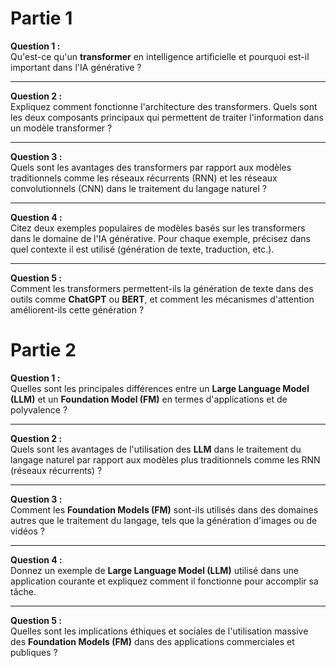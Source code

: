 # Partie 1

**Question 1 :**  
Qu'est-ce qu'un **transformer** en intelligence artificielle et pourquoi est-il important dans l'IA générative ?

---

**Question 2 :**  
Expliquez comment fonctionne l'architecture des transformers. Quels sont les deux composants principaux qui permettent de traiter l'information dans un modèle transformer ?

---

**Question 3 :**  
Quels sont les avantages des transformers par rapport aux modèles traditionnels comme les réseaux récurrents (RNN) et les réseaux convolutionnels (CNN) dans le traitement du langage naturel ?

---

**Question 4 :**  
Citez deux exemples populaires de modèles basés sur les transformers dans le domaine de l'IA générative. Pour chaque exemple, précisez dans quel contexte il est utilisé (génération de texte, traduction, etc.).

---

**Question 5 :**  
Comment les transformers permettent-ils la génération de texte dans des outils comme **ChatGPT** ou **BERT**, et comment les mécanismes d'attention améliorent-ils cette génération ?


# Partie 2


**Question 1 :**  
Quelles sont les principales différences entre un **Large Language Model (LLM)** et un **Foundation Model (FM)** en termes d'applications et de polyvalence ?

---

**Question 2 :**  
Quels sont les avantages de l'utilisation des **LLM** dans le traitement du langage naturel par rapport aux modèles plus traditionnels comme les RNN (réseaux récurrents) ?

---

**Question 3 :**  
Comment les **Foundation Models (FM)** sont-ils utilisés dans des domaines autres que le traitement du langage, tels que la génération d'images ou de vidéos ?

---

**Question 4 :**  
Donnez un exemple de **Large Language Model (LLM)** utilisé dans une application courante et expliquez comment il fonctionne pour accomplir sa tâche.

---

**Question 5 :**  
Quelles sont les implications éthiques et sociales de l'utilisation massive des **Foundation Models (FM)** dans des applications commerciales et publiques ?

